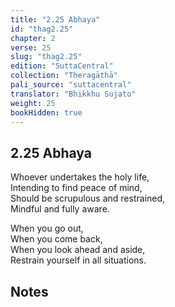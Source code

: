 ```yaml
---
title: "2.25 Abhaya"
id: "thag2.25"
chapter: 2
verse: 25
slug: "thag2.25"
edition: "SuttaCentral"
collection: "Theragāthā"
pali_source: "suttacentral"
translator: "Bhikkhu Sujato"
weight: 25
bookHidden: true
---
```


## 2.25 Abhaya  

Whoever undertakes the holy life,  
Intending to find peace of mind,  
Should be scrupulous and restrained,  
Mindful and fully aware.  

When you go out,  
When you come back,  
When you look ahead and aside,  
Restrain yourself in all situations.

## Notes